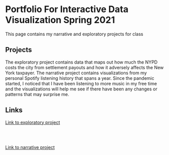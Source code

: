 # Portfolio For Interactive Data Visualization Spring 2021
This page contains my narrative and exploratory projects for class 

## Projects
The exploratory project contains data that maps out how much the NYPD costs the city from settlement payouts and how it adversely affects the New York taxpayer. The narrative project 
contains visualizations from my personal Spotify listening history that spans a year. Since the pandemic started, I noticed that I have been listening to more music in my free time and 
the visualizations will help me see if there have been any changes or patterns that may surprise me.

## Links
[Link to exploratory project](https://fcastr0.github.io/intdataviz/Project1_Exploratory/index.html)

<br></br>

[Link to narrative project](https://fcastr0.github.io/intdataviz/Project2_Narrative/index.html)